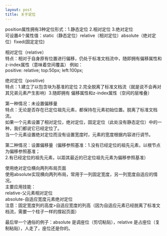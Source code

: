 ```yaml
---
layout: post
title: 关于定位
---
```


position属性拥有3种定位形式：1.静态定位 2.相对定位 3.绝对定位  
可设置4个属性值：static（静态定位）relative（相对定位）absolute（绝对定位）fixed(固定定位)  

相对定位（relative）  
特点：相对于自身原有位置进行偏移，仍处于标准文档流中，随即拥有偏移属性和z-index属性（意味着空间覆盖）
例如：  
positive: relative; top:50px; left:100px;  

绝对定位（positive)  
特点：1.建立了以包含块为基准的定位 2.完全脱离了标准文档流（就是说不会再对其兄弟元素产生影响）3.随即拥有
偏移属性和z-index属性（空间的层堆叠）  

第一种情况：未设置偏移量   
特点：无论是否存在已定位祖先元素，都保持在元素初始位置。脱离了标准文档流。   
如果一个元素设置了相对定位，绝对定位，固定定位（此处没有静态定位）中的一种，我们都说它已经定位了。  
当一个元素设置绝对定位而没有设置宽度时，元素的宽度根据内容进行调节。  

第二种情况：设置偏移量（偏移参照基准：1.没有已经定位的祖先元素，以<html>根节点为偏移参照基准；  
2.有已经定位的祖先元素，以距其最近的已定位祖先元素为偏移参照基准）  

使用绝对定位横向两列布局页面  
使用absolute实现横向两列布局，常用于一列固定宽度，另一列宽度自适应的情况。  
主要应用技能：  
      relative-父元素相对定位  
      absolute-自适应宽度元素绝对定位  
注意：固定宽度列的高度>自适应宽度的列高（因为自适应元素已经脱离了标准文档流，需要一个柱子一样的撑起页面）  

最后举一个通俗的例子：absolute 是调座位（剪切粘贴），relative 是占座位（复制粘贴），人走了，座位还是你的。

